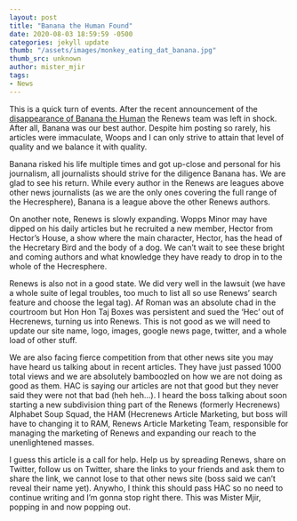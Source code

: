 ```yaml
---
layout: post
title: "Banana the Human Found"
date: 2020-08-03 18:59:59 -0500
categories: jekyll update
thumb: "/assets/images/monkey_eating_dat_banana.jpg"
thumb_src: unknown
author: mister_mjir
tags:
- News
---
```


This is a quick turn of events. After the recent announcement of the [disappearance of Banana the Human](https://hecrenews.github.io/jekyll/update/2020/08/03/the-disappearance-of-banana-the-human.html) the Renews team was left in shock. After all, Banana was our best author. Despite him posting so rarely, his articles were immaculate, Woops and I can only strive to attain that level of quality and we balance it with quality.

Banana risked his life multiple times and got up-close and personal for his journalism, all journalists should strive for the diligence Banana has. We are glad to see his return. While every author in the Renews are leagues above other news journalists (as we are the only ones covering the full range of the Hecresphere), Banana is a league above the other Renews authors.

On another note, Renews is slowly expanding. Wopps Minor may have dipped on his daily articles but he recruited a new member, Hector from Hector’s House, a show where the main character, Hector, has the head of the Hecretary Bird and the body of a dog. We can’t wait to see these bright and coming authors and what knowledge they have ready to drop in to the whole of the Hecresphere.

Renews is also not in a good state. We did very well in the lawsuit (we have a whole suite of legal troubles, too much to list all so use Renews’ search feature and choose the legal tag). Af Roman was an absolute chad in the courtroom but Hon Hon Taj Boxes was persistent and sued the ‘Hec’ out of Hecrenews, turning us into Renews. This is not good as we will need to update our site name, logo, images, google news page, twitter, and a whole load of other stuff.

We are also facing fierce competition from that other news site you may have heard us talking about in recent articles. They have just passed 1000 total views and we are absolutely bamboozled on how we are not doing as good as them. HAC is saying our articles are not that good but they never said they were not that bad (heh heh…). I heard the boss talking about soon starting a new subdivision thing part of the Renews (formerly Hecrenews) Alphabet Soup Squad, the HAM (Hecrenews Article Marketing, but boss will have to changing it to RAM, Renews Article Marketing Team, responsible for managing the marketing of Renews and expanding our reach to the unenlightened masses.

I guess this article is a call for help. Help us by spreading Renews, share on Twitter, follow us on Twitter, share the links to your friends and ask them to share the link, we cannot lose to that other news site (boss said we can’t reveal their name yet). Anywho, I think this should pass HAC so no need to continue writing and I’m gonna stop right there. This was Mister Mjir, popping in and now popping out.
